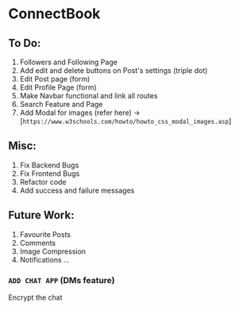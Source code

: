 # ConnectBook

## To Do:

1. Followers and Following Page
2. Add edit and delete buttons on Post's settings (triple dot)
3. Edit Post page (form)
4. Edit Profile Page (form)
5. Make Navbar functional and link all routes
6. Search Feature and Page
7. Add Modal for images (refer here) -> [`https://www.w3schools.com/howto/howto_css_modal_images.asp`]

## Misc:

1. Fix Backend Bugs
2. Fix Frontend Bugs
3. Refactor code
4. Add success and failure messages

## Future Work:

1. Favourite Posts
2. Comments
3. Image Compression
4. Notifications
   ...

### `ADD CHAT APP` (DMs feature)

Encrypt the chat
